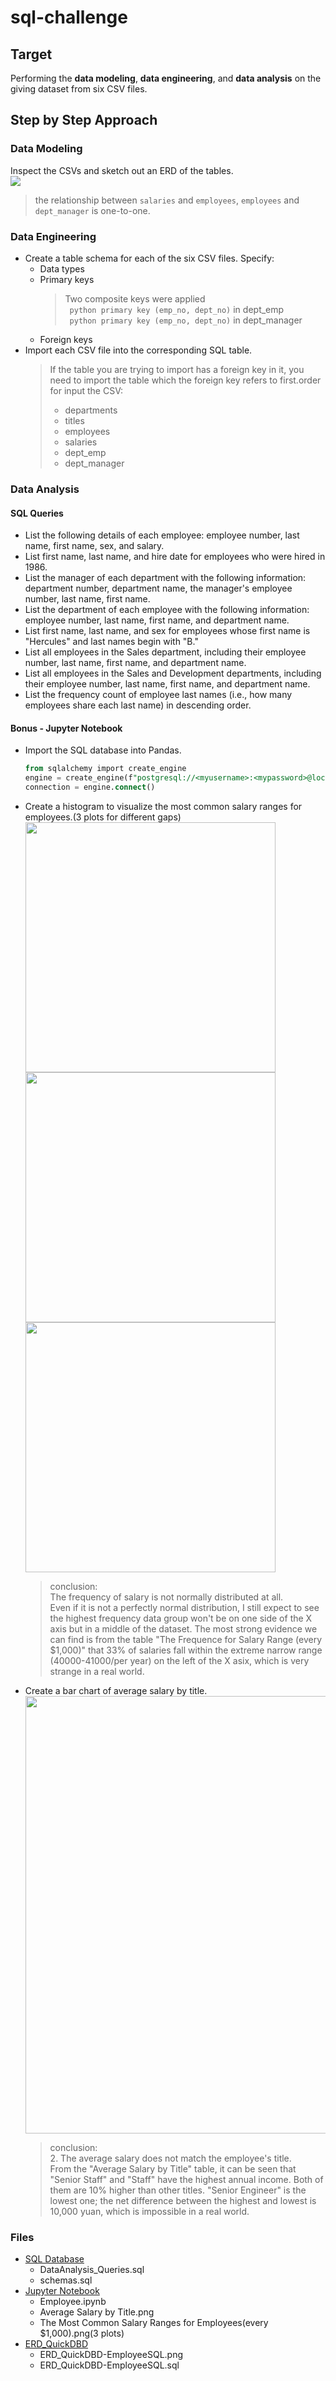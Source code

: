 # sql-challenge

## Target
Performing the **data modeling**, **data engineering**, and **data analysis** on the giving dataset from six CSV files.<br/>

## Step by Step Approach

### Data Modeling
Inspect the CSVs and sketch out an ERD of the tables.<br/>
 <img src="https://github.com/Ash-Tao/sql-challenge/blob/main/EmployeeSQL/ERD_QuickDBD/ERD_QuickDBD-EmployeeSQL.png"><br/>
> the relationship between `salaries` and `employees`, `employees` and `dept_manager` is one-to-one.<br/>

### Data Engineering
- Create a table schema for each of the six CSV files. Specify:<br/>
  - Data types<br/>
  - Primary keys<br/>
    > Two composite keys were applied<br/>
    > ` python
    > primary key (emp_no, dept_no)` in dept_emp<br/>
    > ` python
    > primary key (emp_no, dept_no)` in dept_manager<br/>
  - Foreign keys<br/>
- Import each CSV file into the corresponding SQL table. 
  > If the table you are trying to import has a foreign key in it, you need to import the table which the foreign key refers to first.order for input the CSV:<br/>
  > - departments<br/>
  > - titles<br/>
  > - employees<br/>
  > - salaries<br/>
  > - dept_emp<br/>
  > - dept_manager<br/>

### Data Analysis
#### SQL Queries
- List the following details of each employee: employee number, last name, first name, sex, and salary.<br/>
- List first name, last name, and hire date for employees who were hired in 1986.<br/>
- List the manager of each department with the following information: department number, department name, the manager's employee number, last name, first name.<br/>
- List the department of each employee with the following information: employee number, last name, first name, and department name.<br/>
- List first name, last name, and sex for employees whose first name is "Hercules" and last names begin with "B."<br/>
- List all employees in the Sales department, including their employee number, last name, first name, and department name.<br/>
- List all employees in the Sales and Development departments, including their employee number, last name, first name, and department name.<br/>
- List the frequency count of employee last names (i.e., how many employees share each last name) in descending order.<br/>

#### Bonus - Jupyter Notebook
- Import the SQL database into Pandas.<br/>
   ```sql
   from sqlalchemy import create_engine
   engine = create_engine(f"postgresql://<myusername>:<mypassword>@localhost:<myport>/EmployeeSQL")
   connection = engine.connect()
   ```
- Create a histogram to visualize the most common salary ranges for employees.(3 plots for different gaps)<br/>
   <img src="https://github.com/Ash-Tao/sql-challenge/blob/main/EmployeeSQL/Jupyter/The%20Most%20Common%20Salary%20Ranges%20for%20Employees(every%20%2410%2C000).png" width="400">
   <img src="https://github.com/Ash-Tao/sql-challenge/blob/main/EmployeeSQL/Jupyter/The%20Most%20Common%20Salary%20Ranges%20for%20Employees(every%20%245%2C000).png" width="400">
   <img src="https://github.com/Ash-Tao/sql-challenge/blob/main/EmployeeSQL/Jupyter/The%20Most%20Common%20Salary%20Ranges%20for%20Employees(every%20%241%2C000).png" width="400">
   > conclusion:<br/>
   > The frequency of salary is not normally distributed at all.<br/>
   > Even if it is not a perfectly normal distribution, I still expect to see the highest frequency data group won't be on one side of the X axis but in a middle of the dataset. The most strong evidence we can find is from the table "The Frequence for Salary Range (every $1,000)" that 33% of salaries fall within the extreme narrow range (40000-41000/per year) on the left of the X asix, which is very strange in a real world.<br/>
- Create a bar chart of average salary by title.<br/>
   <img src="https://github.com/Ash-Tao/sql-challenge/blob/main/EmployeeSQL/Jupyter/Average%20Salary%20by%20Title.png" width="700"><br/>
  > conclusion:<br/>
  > 2. The average salary does not match the employee's title.<br/>
  > From the "Average Salary by Title" table, it can be seen that "Senior Staff" and "Staff" have the highest annual income. Both of them are 10% higher than other titles. "Senior Engineer" is the lowest one; the net difference between the highest and lowest is 10,000 yuan, which is impossible in a real world.<br/>

### Files
- [SQL Database](https://github.com/Ash-Tao/sql-challenge/tree/main/EmployeeSQL/SQL_database)<br/>
  - DataAnalysis_Queries.sql<br/>
  - schemas.sql<br/>
- [Jupyter Notebook](https://github.com/Ash-Tao/sql-challenge/tree/main/EmployeeSQL/Jupyter)<br/>
  - Employee.ipynb<br/>
  - Average Salary by Title.png<br/>
  - The Most Common Salary Ranges for Employees(every $1,000).png(3 plots)<br/>
- [ERD_QuickDBD](https://github.com/Ash-Tao/sql-challenge/tree/main/EmployeeSQL/ERD_QuickDBD)<br/>
  - ERD_QuickDBD-EmployeeSQL.png
  - ERD_QuickDBD-EmployeeSQL.sql
